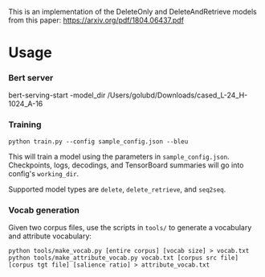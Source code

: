 
This is an implementation of the DeleteOnly and DeleteAndRetrieve models from this paper: https://arxiv.org/pdf/1804.06437.pdf

# Usage

### Bert server
bert-serving-start -model_dir /Users/golubd/Downloads/cased_L-24_H-1024_A-16

### Training
`python train.py --config sample_config.json --bleu`

This will train a model using the parameters in `sample_config.json`. Checkpoints, logs, decodings, and TensorBoard summaries will go into config's `working_dir`.

Supported model types are `delete`, `delete_retrieve`, and `seq2seq`.

### Vocab generation

Given two corpus files, use the scripts in `tools/` to generate a vocabulary and attribute vocabulary:

```
python tools/make_vocab.py [entire corpus] [vocab size] > vocab.txt
python tools/make_attribute_vocab.py vocab.txt [corpus src file] [corpus tgt file] [salience ratio] > attribute_vocab.txt
```



